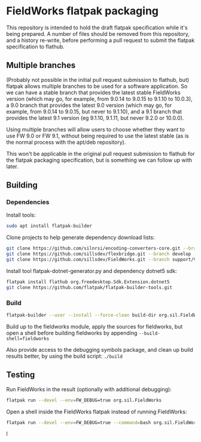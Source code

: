 # FieldWorks flatpak packaging

This repository is intended to hold the draft flatpak specification while it's
being prepared. A number of files should be removed from this repository, and
a history re-write, before performing a pull request to submit the flatpak
specification to flathub.

## Multiple branches

(Probably not possible in the initial pull request submission to flathub, but)
flatpak allows multiple branches to be used for a software application. So we
can have a stable branch that provides the latest stable FieldWorks version
(which may go, for example, from 9.0.14 to 9.0.15 to 9.1.10 to 10.0.3), a 9.0
branch that provides the latest 9.0 version (which may go, for example, from
9.0.14 to 9.0.15, but never to 9.1.10), and a 9.1 branch that provides the
latest 9.1 version (eg 9.1.10, 9.1.11, but never 9.2.0 or 10.0.0).

Using multiple branches will allow users to choose whether they want to use
FW 9.0 or FW 9.1, without being required to use the latest stable (as is the
normal process with the apt/deb repository).

This won't be applicable in the original pull request submission to flathub for
the flatpak packaging specification, but is something we can follow up with
later.

## Building

### Dependencies

Install tools:

```bash
sudo apt install flatpak-builder
```

Clone projects to help generate dependency download lists:
```bash
git clone https://github.com/silnrsi/encoding-converters-core.git --branch master
git clone https://github.com/sillsdev/flexbridge.git --branch develop
git clone https://github.com/sillsdev/FieldWorks.git --branch support/9.0
```

Install tool flatpak-dotnet-generator.py and dependency dotnet5 sdk:
```bash
flatpak install flathub org.freedesktop.Sdk.Extension.dotnet5
git clone https://github.com/flatpak/flatpak-builder-tools.git
```

### Build

```bash
flatpak-builder --user --install --force-clean build-dir org.sil.FieldWorks.yml
```

Build up to the fieldworks module, apply the sources for fieldworks, but open a
shell before building fieldworks by appending `--build-shell=fieldworks`

Also provide access to the debugging symbols package, and clean up build
results better, by using the build script: `./build`

## Testing

Run FieldWorks in the result (optionally with additional debugging):

```bash
flatpak run --devel --env=FW_DEBUG=true org.sil.FieldWorks
```

Open a shell inside the FieldWorks flatpak instead of running FieldWorks:

```bash
flatpak run --devel --env=FW_DEBUG=true --command=bash org.sil.FieldWorks
```
l
